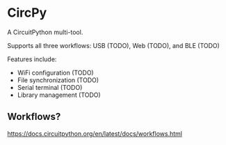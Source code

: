 # CircPy

A CircuitPython multi-tool.

Supports all three workflows: USB (TODO), Web (TODO), and BLE (TODO)

Features include:

- WiFi configuration (TODO)
- File synchronization (TODO)
- Serial terminal (TODO)
- Library management (TODO)

## Workflows?

https://docs.circuitpython.org/en/latest/docs/workflows.html
